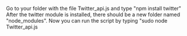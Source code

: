 Go to your folder with the file Twitter_api.js and type "npm install twitter"
After the twitter module is installed, there should be a new folder named "node_modules".
Now you can run the script by typing "sudo node Twitter_api.js

